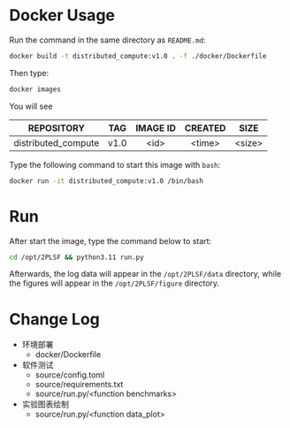 # Docker Usage
Run the command in the same directory as `README.md`:
```bash
docker build -t distributed_compute:v1.0 . -f ./docker/Dockerfile
```

Then type:
```bash
docker images
```

You will see

|REPOSITORY|TAG|IMAGE ID|CREATED|SIZE|
|:---:|:---:|:---:|:---:|:---:|
|distributed_compute|v1.0|\<id\>|\<time\>|\<size\>

Type the following command to start this image with `bash`:
```bash
docker run -it distributed_compute:v1.0 /bin/bash
```

# Run
After start the image, type the command below to start:
```bash
cd /opt/2PLSF && python3.11 run.py
```

Afterwards, the log data will appear in the `/opt/2PLSF/data` directory, while the figures will appear in the `/opt/2PLSF/figure` directory.

# Change Log
- 环境部署
    - docker/Dockerfile
- 软件测试
    - source/config.toml
    - source/requirements.txt
    - source/run.py/\<function benchmarks\>
- 实验图表绘制
    - source/run.py/\<function data_plot\>
